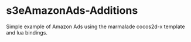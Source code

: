 s3eAmazonAds-Additions
======================

Simple example of Amazon Ads using the marmalade cocos2d-x template and lua bindings.
